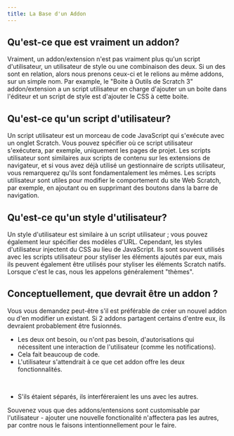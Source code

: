 ```yaml
---
title: La Base d'un Addon
---
```


## Qu'est-ce que est vraiment un addon?
Vraiment, un addon/extension n'est pas vraiment plus qu'un script d'utilisateur, un utilisateur de style ou une combinaison des deux. Si un des sont en relation, alors nous prenons ceux-ci et le relions au même addons, sur un simple nom. Par example, le "Boite à Outils de Scratch 3" addon/extension a un script utilisateur en charge d'ajouter un un boite dans l'éditeur et un script de style est d'ajouter le CSS à cette boite.

## Qu'est-ce qu'un script d'utilisateur?
Un script utilisateur est un morceau de code JavaScript qui s'exécute avec un onglet Scratch. Vous pouvez spécifier où ce script utilisateur s'exécutera, par exemple, uniquement les pages de projet. Les scripts utilisateur sont similaires aux scripts de contenu sur les extensions de navigateur, et si vous avez déjà utilisé un gestionnaire de scripts utilisateur, vous remarquerez qu'ils sont fondamentalement les mêmes.
Les scripts utilisateur sont utiles pour modifier le comportement du site Web Scratch, par exemple, en ajoutant ou en supprimant des boutons dans la barre de navigation.

## Qu'est-ce qu'un style d'utilisateur?
Un style d'utilisateur est similaire à un script utilisateur ; vous pouvez également leur spécifier des modèles d'URL. Cependant, les styles d'utilisateur injectent du CSS au lieu de JavaScript. Ils sont souvent utilisés avec les scripts utilisateur pour styliser les éléments ajoutés par eux, mais ils peuvent également être utilisés pour styliser les éléments Scratch natifs. Lorsque c'est le cas, nous les appelons généralement "thèmes".

## Conceptuellement, que devrait être un addon ?
Vous vous demandez peut-être s'il est préférable de créer un nouvel addon ou d'en modifier un existant.
Si 2 addons partagent certains d'entre eux, ils devraient probablement être fusionnés.
- Les deux ont besoin, ou n'ont pas besoin, d'autorisations qui nécessitent une interaction de l'utilisateur (comme les notifications).
- Cela fait beaucoup de code.
- L'utilisateur s'attendrait à ce que cet addon offre les deux fonctionnalités.
 

 
 
 
 
 
- S'ils étaient séparés, ils interféreraient les uns avec les autres. 

Souvenez vous que des addons/entensions sont customisable par l'utilisateur - ajouter une nouvelle fonctionalité n'affectera pas les autres, par contre nous le faisons intentionnellement pour le faire.